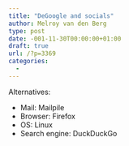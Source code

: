 ```yaml
---
title: "DeGoogle and socials"
author: Melroy van den Berg
type: post
date: -001-11-30T00:00:00+01:00
draft: true
url: /?p=3369
categories:
  -
---
```


Alternatives:

- Mail: Mailpile
- Browser: Firefox
- OS: Linux
- Search engine: DuckDuckGo
